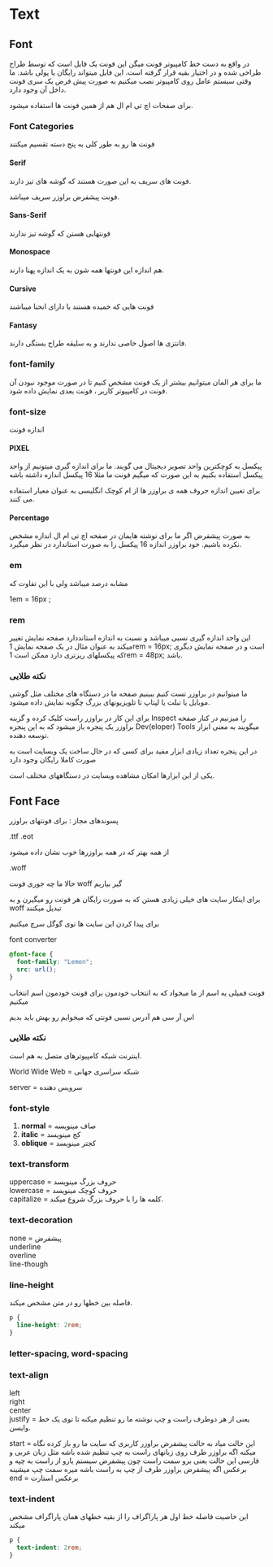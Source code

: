 # Text

## Font

در واقع به دست خط کامپیوتر فونت میگن
این فونت یک فایل است که توسط طراح طراحی شده و در اختیار بقیه قرار گرفته است.
این فایل میتواند رایگان یا پولی باشد.
ما وقتی سیستم عامل روی کامپیوتر نصب میکنیم به صورت پیش فرض یک سری فونت داخل آن وجود دارد.

برای صفحات اچ تی ام ال هم از همین فونت ها استفاده میشود.

### Font Categories

فونت ها رو به طور کلی به پنج دسته تقسیم میکنند

#### Serif

فونت های سریف به این صورت هستند که گوشه های تیز دارند.

فونت پیشفرض براوزر سریف میباشد.

#### Sans-Serif

فونتهایی هستن که گوشه تیز ندارند

#### Monospace

هم اندازه
این فونتها همه شون به یک اندازه پهنا دارند.

#### Cursive

فونت هایی که خمیده هستند یا دارای انحنا میباشند

#### Fantasy

فانتزی ها اصول خاصی ندارند و به سلیقه طراح بستگی دارند.

### font-family

ما برای هر المان میتوانیم بیشتر از یک فونت مشخص کنیم تا در صورت موجود نبودن آن فونت در کامپیوتر کاربر ، فونت بعدی نمایش داده شود.

### font-size

اندازه فونت

#### PIXEL

پیکسل به کوچکترین واحد تصویر دیجیتال می گویند.
ما برای اندازه گیری میتونیم از واحد پیکسل استفاده بکنیم
به این صورت که میگیم فونت ما مثلا 16 پیکسل اندازه داشته باشه

برای تعیین اندازه حروف همه ی براوزر ها از ام کوچک انگلیسی به عنوان معیار استفاده می کنند.

#### Percentage

به صورت پیشفرض اگر ما برای نوشته هایمان در صفحه اچ تی ام ال اندازه مشخص نکرده باشیم.
خود براوزر اندازه 16 پیکسل را به صورت استاندارد در نظر میگیرد.

### em

مشابه درصد میباشد ولی با این تفاوت که

1em = 16px ;

### rem

این واحد اندازه گیری نسبی میباشد و نسبت به اندازه استانددارد صفحه نمایش تغییر میکند به عنوان مثال در یک صفحه نمایش
1rem = 16px;
است و در صفحه نمایش دیگری که پیکسلهای ریزتری دارد ممکن است
1rem = 48px;
باشد.

### نکته طلایی

ما میتوانیم در براوزر تست کنیم ببینیم صفحه ما در دستگاه های مختلف مثل گوشی موبایل یا تبلت یا لپتاپ تا تلویزیونهای بزرگ چگونه نمایش داده میشود.

برای این کار در براوزر راست کلیک کرده و گزینه
Inspect
را میزنیم
در کنار صفحه براوزر یک پنجره باز میشود که به این پنجره
Dev(eloper) Tools
میگویند
به معنی ابزار توسعه دهنده.

در این پنجره تعداد زیادی ابزار مفید برای کسی که در حال ساخت یک وبسایت است به صورت کاملا رایگان وجود دارد

یکی از این ابزارها امکان مشاهده وبسایت در دستگاههای مختلف است.

## Font Face

پسوندهای مجاز : برای فونتهای براوزر

.ttf
.eot

از همه بهتر که در همه براوزرها خوب نشان داده میشود

.woff

حالا ما چه جوری فونت woff گیر بیاریم

برای اینکار سایت های خیلی زیادی هستن که به صورت رایگان هر فونت رو میگیرن و به
woff
تبدیل میکنند

برای پیدا کردن این سایت ها توی گوگل سرچ میکنیم

font converter

```css
@font-face {
  font-family: "Lemon";
  src: url();
}
```

فونت فمیلی یه اسم از ما میخواد که به انتخاب خودمون برای فونت خودمون اسم انتخاب میکنیم

اس آر سی هم آدرس نسبی فونتی که میخوایم رو بهش باید بدیم

### نکته طلایی

اینترنت شبکه کامپیوترهای متصل به هم است.

World Wide Web = شبکه سراسری جهانی

server = سرویس دهنده

### font-style

<ol>
  <li>
    <strong>normal</strong> = صاف مینویسه 
  </li>
  <li>
    <strong>italic</strong> = کج مینویسد
  </li>
  <li>
    <strong>oblique</strong> = کجتر مینویسد
  </li>
</ol>

### text-transform

uppercase = حروف بزرگ مینویسد <br>
lowercase = حروف کوچک مینویسد <br>
capitalize = کلمه ها را با حروف بزرگ شروع میکند. <br>

### text-decoration

none = پیشفرض <br>
underline  <br>
overline <br>
line-though <br>

### line-height

فاصله بین خطها رو در متن مشخص میکند.

```css
p {
  line-height: 2rem;
}
```

### letter-spacing, word-spacing

### text-align

left 
<br>
right 
<br>
center 
<br>
justify = یعنی از هر دوطرف راست و چپ نوشته ما رو تنظیم میکنه تا توی یک خط وایسن. 
<br>

start = این حالت میاد به حالت پیشفرض براوزر کاربری که سایت ما رو باز کرده نگاه میکنه
اگه براوزر طرف روی زبانهای راست به چپ تنظیم شده باشه مثل زبان عربی و فارسی
این حالت یعنی برو سمت راست
چون پیشفرض سیستم یارو از راست به چپه
و برعکس اگه پیشفرض براوزر طرف از چپ به راست باشه میره سمت چپ میشینه
<br>
end = برعکس استارت

### text-indent

این خاصیت فاصله خط اول هر پاراگراف را از بقیه خطهای همان پاراگراف مشخص میکند

```css
p {
  text-indent: 2rem;
}
```
